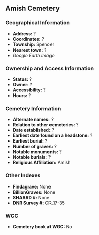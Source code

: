 ## Amish Cemetery

### Geographical Information
- **Address:** ?
- **Coordinates:** ?
- **Township:** Spencer
- **Nearest town:** ?
- *Google Earth Image*

### Ownership and Access Information
- **Status:** ?
- **Owner:** ?
- **Accessibility:** ?
- **Hours:** ?

### Cemetery Information
- **Alternate names:** ?
- **Relation to other cemeteries:** ?
- **Date established:** ?
- **Earliest date found on a headstone:** ?
- **Earliest burial:** ?
- **Number of graves:** ?
- **Notable monuments:** ?
- **Notable burials:** ?
- **Religious Affiliation:** Amish

### Other Indexes
- **Findagrave:** None
- **BillionGraves:** None
- **SHAARD #:** None
- **DNR Survey #:** CR_17-35


### WGC
- **Cemetery book at WGC:** No
